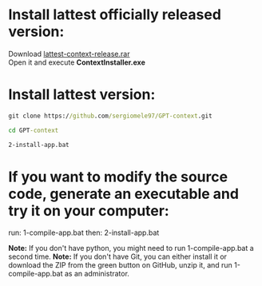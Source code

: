 # Install lattest officially released version:

   Download [lattest-context-release.rar](https://github.com/sergiomele97/GPT-context/raw/refs/heads/main/releases/windows/lattest-context-release.rar)  
   Open it and execute **ContextInstaller.exe**

# Install lattest version:

   ```cmd
   git clone https://github.com/sergiomele97/GPT-context.git

   cd GPT-context

   2-install-app.bat
   ```
# If you want to modify the source code, generate an executable and try it on your computer:

   run: 1-compile-app.bat
   then: 2-install-app.bat


   **Note:** If you don't have python, you might need to run 1-compile-app.bat a second time.
   **Note:** If you don't have Git, you can either install it or download the ZIP from the green button on GitHub, unzip it, and run 1-compile-app.bat as an administrator.
